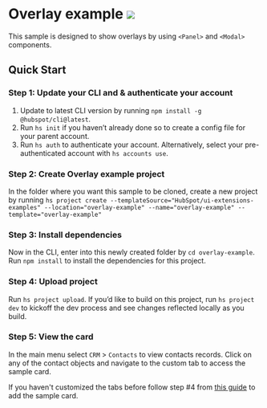 # Overlay example ![](https://badgen.net/badge/JS/JavaScript/blue)

This sample is designed to show overlays by using `<Panel>` and `<Modal>` components.

## Quick Start

### Step 1: Update your CLI and & authenticate your account

1. Update to latest CLI version by running `npm install -g @hubspot/cli@latest`.
1. Run `hs init` if you haven’t already done so to create a config file for your parent account.
1. Run `hs auth` to authenticate your account. Alternatively, select your pre-authenticated account with `hs accounts use`.

### Step 2: Create Overlay example project

In the folder where you want this sample to be cloned, create a new project by running `hs project create --templateSource="HubSpot/ui-extensions-examples" --location="overlay-example" --name="overlay-example" --template="overlay-example"`

### Step 3: Install dependencies

Now in the CLI, enter into this newly created folder by `cd overlay-example`. Run `npm install` to install the dependencies for this project.

### Step 4: Upload project

Run `hs project upload`. If you’d like to build on this project, run `hs project dev` to kickoff the dev process and see changes reflected locally as you build.

### Step 5: View the card

In the main menu select `CRM` > `Contacts` to view contacts records. Click on any of the contact objects and navigate to the custom tab to access the sample card.

If you haven't customized the tabs before follow step #4 from [this guide](https://developers.hubspot.com/docs/platform/ui-extensions-quickstart) to add the sample card.
